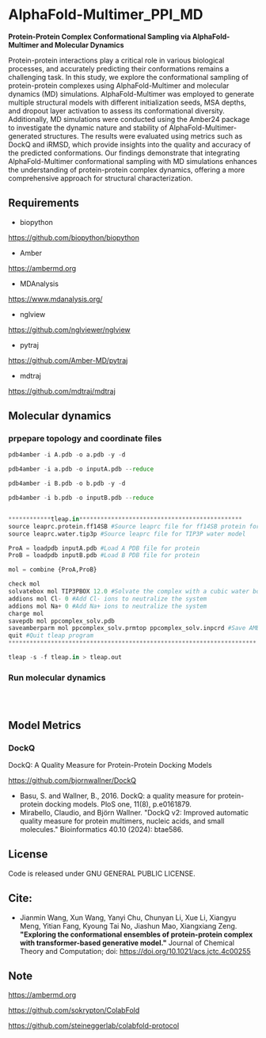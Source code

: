 # AlphaFold-Multimer_PPI_MD

**Protein-Protein Complex Conformational Sampling via AlphaFold-Multimer and Molecular Dynamics**

Protein-protein interactions play a critical role in various biological processes, and accurately predicting their conformations remains a challenging task. In this study, we explore the conformational sampling of protein-protein complexes using AlphaFold-Multimer and molecular dynamics (MD) simulations. AlphaFold-Multimer was employed to generate multiple structural models with different initialization seeds, MSA depths, and dropout layer activation to assess its conformational diversity. Additionally, MD simulations were conducted using the Amber24 package to investigate the dynamic nature and stability of AlphaFold-Multimer-generated structures. The results were evaluated using metrics such as DockQ and iRMSD, which provide insights into the quality and accuracy of the predicted conformations. Our findings demonstrate that integrating AlphaFold-Multimer conformational sampling with MD simulations enhances the understanding of protein-protein complex dynamics, offering a more comprehensive approach for structural characterization.






## Requirements

*  biopython

https://github.com/biopython/biopython

*  Amber

https://ambermd.org

*  MDAnalysis

https://www.mdanalysis.org/

*  nglview

https://github.com/nglviewer/nglview

*  pytraj

https://github.com/Amber-MD/pytraj

*  mdtraj

https://github.com/mdtraj/mdtraj


## Molecular dynamics

### prpepare  topology and coordinate files
```python
pdb4amber -i A.pdb -o a.pdb -y -d

pdb4amber -i a.pdb -o inputA.pdb --reduce

pdb4amber -i B.pdb -o b.pdb -y -d

pdb4amber -i b.pdb -o inputB.pdb --reduce


************tleap.in**********************************************
source leaprc.protein.ff14SB #Source leaprc file for ff14SB protein force field
source leaprc.water.tip3p #Source leaprc file for TIP3P water model

ProA = loadpdb inputA.pdb #Load A PDB file for protein
ProB = loadpdb inputB.pdb #Load B PDB file for protein

mol = combine {ProA,ProB}

check mol
solvatebox mol TIP3PBOX 12.0 #Solvate the complex with a cubic water box
addions mol Cl- 0 #Add Cl- ions to neutralize the system
addions mol Na+ 0 #Add Na+ ions to neutralize the system
charge mol
savepdb mol ppcomplex_solv.pdb
saveamberparm mol ppcomplex_solv.prmtop ppcomplex_solv.inpcrd #Save AMBER topology and coordinate files
quit #Quit tleap program
**********************************************************************

tleap -s -f tleap.in > tleap.out

```

### Run molecular dynamics

```



```


## Model Metrics

### DockQ
DockQ: A Quality Measure for Protein-Protein Docking Models

https://github.com/bjornwallner/DockQ

*  Basu, S. and Wallner, B., 2016. DockQ: a quality measure for protein-protein docking models. PloS one, 11(8), p.e0161879.
*  Mirabello, Claudio, and Björn Wallner. "DockQ v2: Improved automatic quality measure for protein multimers, nucleic acids, and small molecules." Bioinformatics 40.10 (2024): btae586.  

## License
Code is released under GNU GENERAL PUBLIC LICENSE.


## Cite:
*  Jianmin Wang, Xun Wang, Yanyi Chu, Chunyan Li, Xue Li, Xiangyu Meng, Yitian Fang, Kyoung Tai No, Jiashun Mao, Xiangxiang Zeng. **"Exploring the conformational ensembles of protein-protein complex with transformer-based generative model."** Journal of Chemical Theory and Computation; doi: https://doi.org/10.1021/acs.jctc.4c00255



## Note




https://ambermd.org

https://github.com/sokrypton/ColabFold

https://github.com/steineggerlab/colabfold-protocol




